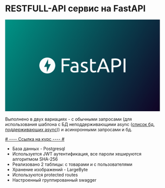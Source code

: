 # RESTFULL-API сервис на FastAPI

![img.png](img.png)

Выполнено в двух вариациях - с обычными запросами (для использования шаблона с БД неподдерживающими async ([список бд, поддерживающих async](https://fastapi.tiangolo.com/advanced/async-sql-databases/))) и асинхронными запросами и бд.

[# ---- Ссылка на курс ---- #](https://www.youtube.com/watch?v=IZUjJ3rPY1E)

* База данных - Postgresql
* Используется JWT аутентификация, все пароли хешируются алгоритмом SHA-256
* Реализовано 2 таблицы: с товарами и с пользователями
* Хранение изображений - LargeByte
* Используются protected routes
* Настроенный группированный swagger

